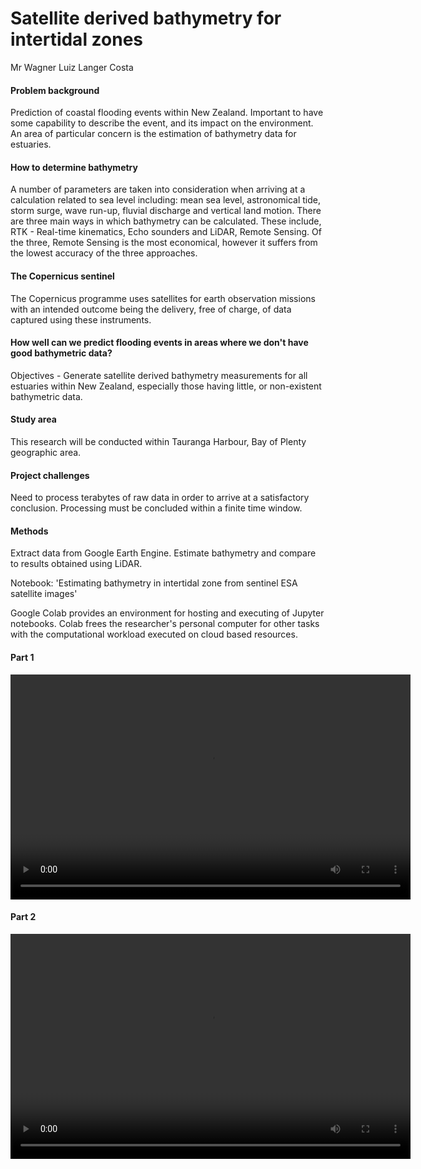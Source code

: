 # Satellite derived bathymetry for intertidal zones
Mr Wagner Luiz Langer Costa

#### Problem background 
Prediction of coastal flooding events within New Zealand. Important to have some capability to describe the event, and its impact on the environment. An area of particular concern is the estimation of bathymetry data for estuaries.

#### How to determine bathymetry
A number of parameters are taken into consideration when arriving at a calculation related to sea level including: mean sea level, astronomical tide, storm surge, wave run-up, fluvial discharge and vertical land motion.
There are three main ways in which bathymetry can be calculated. These include, RTK - Real-time kinematics, Echo sounders and LiDAR, Remote Sensing. Of the three, Remote Sensing is the most economical, however it suffers from the lowest accuracy of the three approaches.

#### The Copernicus sentinel
The Copernicus programme uses satellites for earth observation missions with an intended outcome being the delivery, free of charge, of data captured using these instruments.

#### How well can we predict flooding events in areas where we don't have good bathymetric data? 
Objectives - Generate satellite derived bathymetry measurements for all estuaries within New Zealand, especially those having little, or non-existent bathymetric data.

#### Study area
This research will be conducted within Tauranga Harbour, Bay of Plenty geographic area.

#### Project challenges
Need to process terabytes of raw data in order to arrive at a satisfactory conclusion. Processing must be concluded within a finite time window.

#### Methods
Extract data from Google Earth Engine.
Estimate bathymetry and compare to results obtained using LiDAR.

Notebook: 'Estimating bathymetry in intertidal zone from sentinel ESA satellite images'

Google Colab provides an environment for hosting and executing of Jupyter notebooks. Colab frees the researcher's personal computer for other tasks with the computational workload executed on cloud based resources. 

#### Part 1 
<video class="video" width="640" height="360" controls>
    <source src="/taiao-docs/video/Applications 1_ Wagner Langer.mp4" type="video/mp4">
</video>


#### Part 2
<video class="video" width="640" height="360" controls>
    <source src="/taiao-docs/video/Applications 2_ Wagner Langer.mp4" type="video/mp4">
</video>



